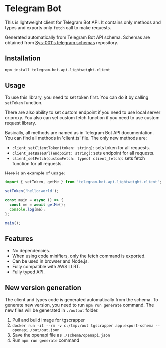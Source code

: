 # Telegram Bot 

This is lightweight client for Telegram Bot API. It contains only methods and types
and exports only `fetch` call to make requests.

Generated automatically from Telegram Bot API schema. Schemas are obtained from
[Sys-001's telegram schemas](https://github.com/sys-001/telegram-bot-api-versions/tree/main) repository.

## Installation

```bash
npm install telegram-bot-api-lightweight-client
```

## Usage

To use this library, you need to set token first. You can do it by calling `setToken` function.

There are also ability to set custom endpoint if you need to use local server or proxy. You also can
set custom fetch function if you need to use custom request library.

Basically, all methods are named as in Telegram Bot API documentation. You can find all methods in
'client.ts' file. The only new methods are:

- `client_setClientToken(token: string)`: sets token for all requests.
- `client_setBaseUrl(endpoint: string)`: sets endpoint for all requests.
- `client_setFetch(customFetch: typeof client_fetch)`: sets fetch function for all requests.

Here is an example of usage:

```typescript
import { setToken, getMe } from 'telegram-bot-api-lightweight-client';

setToken('hello:world');

const main = async () => {
  const me = await getMe();
  console.log(me);
};

main();
```

## Features

- No dependencies.
- When using code minifiers, only the fetch command is exported.
- Can be used in browser and Node.js.
- Fully compatible with AWS LLRT.
- Fully typed API.

## New version generation

The client and types code is generated automatically from the schema.
To generate new version, you need to run `npm run generate` command.
The new files will be generated in `./output` folder.

1. Pull and build image for tgscrapper
2. `docker run -it --rm -v c:/tmp:/out tgscrapper app:export-schema --openapi /out/out.json`
3. Save the openapi file as `./schema/openapi.json`
4. Run `npm run generate` command
